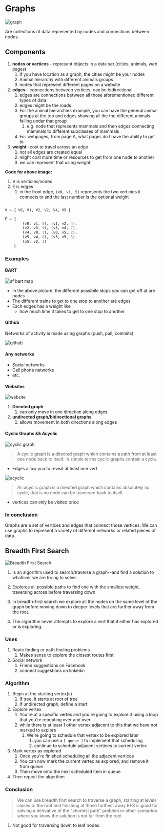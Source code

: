 # Graphs

![graph](https://i.imgur.com/X3pYQxG.png "graph from lambda")

Are collections of data represented by nodes and connections between nodes.

## Components 

1. **nodes or vertices** - represent objects in a data set (citiies, animals, web pages)
   1. If you have location as a graph, the cities might be your nodes
   2. Animal hierarchy with different animals groups
   3. nodes that represent different pages on a website
2. **edges** - connections between vertices; can be bidirectional
   1. edges are connections between all those aforementioned different types of data
   2. edges might be the roads
   3. For the animal hierarchies example, you can have the general animal groups at the top and edges showing all the the different animals falling under that group
      1. e.g. node that represents mammals and then edges connecting mammals to different subclasses of mammals
   1. For webpages, from page A, what pages do I have the ability to get to
3. **weight** -cost to travel across an edge
   1. not all edges are created equal
   2. might cost more time or resources to get from one node to another
   3. we can represent that using weight

**Code for above image:**
1. V is verticies/nodes
2. E is edges
   1. in the front edge, `(v0, v1, 5)` represents the two verticies it connects to and the last number is the optional weight

```python

V = { V0, V1, V2, V2, V4, V5 }

E = { 
        (v0, v1, 5), (v1, v2, 4), 
        (v2, v3, 9), (v3, v4, 7),
        (v4, v0, 1), (v0, v5, 2),
        (v5, v4, 8), (v3, v5, 3),
        (v5, v2, 1)
    }
```

### Examples

#### BART

![sf bart map](https://www.bart.gov/sites/all/themes/bart_desktop/img/system-map.gif "sf bart map")

- In the above picture, the different possibile stops you can get off at are nodes
- The different trains to get to one stop to another are edges
- Each edges has a weight like
  - how much time it takes to get to one stop to another

#### Github

Networks of activity is made using graphs (push, pull, commits)

![github](https://eazybi.com/static/img/blog_page/posts/2016_01_21/git_log_analysis_and_reporting.png)

#### Any networks
- Social networks
- Cell phone networks
- etc.

#### Websites

![website](https://i.imgur.com/THnIATB.png)

1. **Directed graph**
   1. can only move in one direction along edges
2. **undirected graph/bidirectional graphs** 
   1. allows movement in both directions along edges 

#### Cyclic Graphs && Acyclic

![cyclic graph](https://study.com/cimages/multimages/16/cyclic_graphs.png)

>A cyclic graph is a directed graph which contains a path from at least one node back to itself. In simple terms cyclic graphs contain a cycle.

- Edges allow you to revisit at least one vert.

![acyclic](https://study.com/cimages/multimages/16/a6abfeb0-f4ea-48b3-ab1e-0891c880d74a_acyclic_graphs.png)

>An acyclic graph is a directed graph which contains absolutely no cycle, that is no node can be traversed back to itself.

- vertices can only be visited once

### In conclusion

Graphs are a set of vertices and edges that connect those vertices. We can use graphs to represent a variety of different networks or related pieces of data.

## Breadth First Search

![Breadth First Search](https://i.imgur.com/7Mn3r52.jpg)

1. Is an algorithm used to search/traverse a graph--and find a solution to whatever we are trying to solve.

2. Explores all possible paths to find one with the smallest weight, traversing across before traversing down.

3. In breadth-first search we explore all the nodes on the same level of the graph before moving down to deeper levels that are further away from the root.

4. The algorithm never attempts to explore a vert that it either has explored or is exploring.

### Uses

1. Route finding or path finding problems
   1. Makes sense to explore the closest routes first
2. Social network
   1. Friend suggestions on Facebook
   2. connect suggestions on linkedin

### Algorithm

1. Begin at the starting vertex(s)
   1. If tree, it starts at root of tree
   2. If undirected graph, define a start
2. Explore vertex 
   1. You're at a specific vertex and you're going to explore it using a loop that you're repeating over and over
   2. while there is at least 1 other vertex adjacent to this that we have not marked to explore
      1. We're going to schedule that vertex to be explored later
         1. you can use a `[ queue ]` to implement that scheduling
         2. continue to schedule adjacent vertices to current vertex
3. Mark vertex as explored
   1. Once you're finished scheduling all the adjacent vertices
   2. You can now mark the current vertex as explored, and remove it from queue
   3. Then move onto the next scheduled item in queue
4. Then repeat the algorithm

### Conclusion

>We can use breadth first search to traverse a graph, starting at levels closes to the root and finishing at those furthest away
>BFS is good for solving a derivative of the "shortest path" problem or other scenarios where you know the solution is not far from the root

1. Not good for traversing down to leaf nodes.